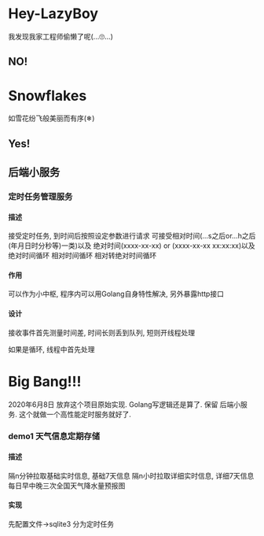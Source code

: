 # Hey-LazyBoy
我发现我家工程师偷懒了呢(...🙄...)
## NO!

# Snowflakes
如雪花纷飞般美丽而有序(❄)
## Yes!

<!--
```
# 项目管理系统

## 前端控件

### 前端框架
Vue

### 拖拽控件
Draggabilly

## 后端

### 实现语言
Golang

### 总体逻辑
- Producer
- Worker
- Helper (Worker调用另一个Worker, 利用帮助者)

## 功能点
- 每人一条工作线
- 自己的工作线只能由自己管理(也可授权一次)
- 每个人可以给其余人创建工作, 相同时间段内若优先级高于worker当前进行的工作, 则需当前正在进行的工作的创建者进行延期确认.
- 收到别人创建的工作后可以拖拽至工作线(放入时确认/填写起止时间)
- 工作线同时有且只能有一个工作在进行(若新建工作与其余其它工作冲突则分割其余工作)
- 工作分优先级, 工作优先级大则靠上



## 样式
***工作线:***

 优先级1: |||||||||||||||||---------------|||||||||||||||||||||||

 优先级2: ----------||||||||||||||||||||||||---------------

# ---------------------纪念死去的上面规划------------------------分界线-----------------------------------
# -----------------以上实现有些大, 实现的话还是改用Python, 然后慢慢拼接吧-------------------------
```
-->

## 后端小服务
### 定时任务管理服务
#### 描述
 接受定时任务, 到时间后按照设定参数进行请求
 可接受相对时间(...s之后or...h之后 (年月日时分秒等)一类)以及
 绝对时间(xxxx-xx-xx) or (xxxx-xx-xx xx:xx:xx)以及
 绝对时间循环
 相对时间循环
 相对转绝对时间循环
#### 作用
 可以作为小中枢, 程序内可以用Golang自身特性解决, 另外暴露http接口
#### 设计
 接收事件首先测量时间差, 时间长则丢到队列, 短则开线程处理

 如果是循环, 线程中首先处理

# Big Bang!!!
 2020年6月8日 放弃这个项目原始实现. Golang写逻辑还是算了.
 保留 后端小服务. 这个就做一个高性能定时服务就好了.

### demo1 天气信息定期存储
#### 描述
隔n分钟拉取基础实时信息, 基础7天信息
隔n小时拉取详细实时信息, 详细7天信息
每日早中晚三次全国天气降水量预报图
#### 实现
先配置文件->sqlite3
分为定时任务
